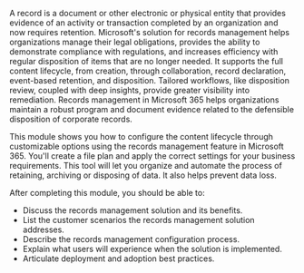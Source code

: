 A record is a document or other electronic or physical entity that provides evidence of an activity or transaction completed by an organization and now requires retention. Microsoft's solution for records management helps organizations manage their legal obligations, provides the ability to demonstrate compliance with regulations, and increases efficiency with regular disposition of items that are no longer needed. It supports the full content lifecycle, from creation, through collaboration, record declaration, event-based retention, and disposition. Tailored workflows, like disposition review, coupled with deep insights, provide greater visibility into remediation. Records management in Microsoft 365 helps organizations maintain a robust program and document evidence related to the defensible disposition of corporate records.

This module shows you how to configure the content lifecycle through customizable options using the records management feature in Microsoft 365. You'll create a file plan and apply the correct settings for your business requirements. This tool will let you organize and automate the process of retaining, archiving or disposing of data. It also helps prevent data loss.

After completing this module, you should be able to:

- Discuss the records management solution and its benefits.
- List the customer scenarios the records management solution addresses.
- Describe the records management configuration process.
- Explain what users will experience when the solution is implemented.
- Articulate deployment and adoption best practices.
